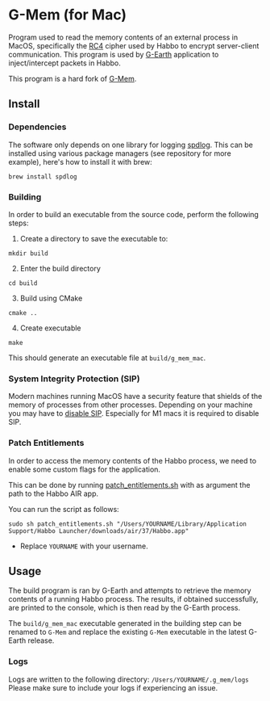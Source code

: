 # G-Mem (for Mac)

Program used to read the memory contents of an external process in MacOS,
specifically the [RC4](https://en.wikipedia.org/wiki/RC4) cipher used by Habbo to encrypt server-client communication. 
This program is used by [G-Earth](https://github.com/sirjonasxx/G-Earth) application to inject/intercept packets in Habbo. 

This program is a hard fork of [G-Mem](https://github.com/sirjonasxx/G-Mem).
## Install

### Dependencies
The software only depends on one library for logging [spdlog](https://github.com/gabime/spdlog).
This can be installed using various package managers (see repository for more example), 
here's how to install it with brew:
```shell
brew install spdlog
```

### Building
In order to build an executable from the source code, perform the following steps:
1. Create a directory to save the executable to:
```shell
mkdir build
```
2. Enter the build directory
```shell
cd build
```
3. Build using CMake
```shell
cmake ..
```
4. Create executable
```shell
make
```
This should generate an executable file at `build/g_mem_mac`.

### System Integrity Protection (SIP)
Modern machines running MacOS have a security feature that shields of the memory of processes from other processes. 
Depending on your machine you may have to [disable SIP](https://developer.apple.com/documentation/security/disabling_and_enabling_system_integrity_protection).
Especially for M1 macs it is required to disable SIP. 

### Patch Entitlements
In order to access the memory contents of the Habbo process,
we need to enable some custom flags for the application.

This can be done by running [patch_entitlements.sh](patch_entitlements.sh)
with as argument the path to the Habbo AIR app.

You can run the script as follows:
```shell
sudo sh patch_entitlements.sh "/Users/YOURNAME/Library/Application Support/Habbo Launcher/downloads/air/37/Habbo.app"
```
* Replace `YOURNAME` with your username.

## Usage

The build program is ran by G-Earth and attempts to retrieve the memory contents 
of a running Habbo process. The results, if obtained successfully, are printed to the console,
which is then read by the G-Earth process.

The `build/g_mem_mac` executable generated in the building step can be renamed to `G-Mem` and replace the existing `G-Mem` executable in the latest G-Earth release. 

### Logs
Logs are written to the following directory:
`/Users/YOURNAME/.g_mem/logs`
Please make sure to include your logs if experiencing an issue. 
